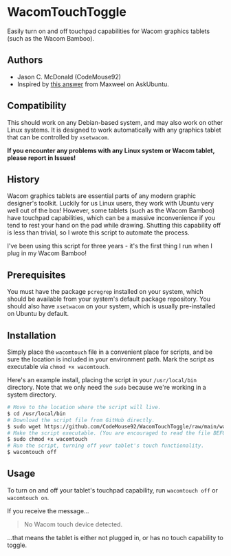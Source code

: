 # WacomTouchToggle

Easily turn on and off touchpad capabilities for Wacom graphics tablets (such as
the Wacom Bamboo).

## Authors

- Jason C. McDonald (CodeMouse92)
- Inspired by [this answer][1] from Maxweel on AskUbuntu.

## Compatibility

This should work on any Debian-based system, and may also work on other Linux
systems. It is designed to work automatically with any graphics tablet that can
be controlled by `xsetwacom`.

**If you encounter any problems with any Linux system or Wacom tablet, please
report in Issues!**

## History

Wacom graphics tablets are essential parts of any modern graphic designer's
toolkit. Luckily for us Linux users, they work with Ubuntu very well out of the
box! However, some tablets (such as the Wacom Bamboo) have touchpad
capabilities, which can be a massive inconvenience if you tend to rest your hand
on the pad while drawing. Shutting this capability off is less than trivial, so
I wrote this script to automate the process.

I've been using this script for three years - it's the first thing I run when I
plug in my Wacom Bamboo!

## Prerequisites

You must have the package `pcregrep` installed on your system, which should be
available from your system's default package repository. You should also have
`xsetwacom` on your system, which is usually pre-installed on Ubuntu by default.

## Installation

Simply place the `wacomtouch` file in a convenient place for scripts, and be
sure the location is included in your environment path. Mark the script as
executable via `chmod +x wacomtouch`.

Here's an example install, placing the script in your `/usr/local/bin`
directory. Note that we only need the `sudo` because we're working in a system
directory.

```bash
# Move to the location where the script will live.
$ cd /usr/local/bin
# Download the script file from GitHub directly.
$ sudo wget https://github.com/CodeMouse92/WacomTouchToggle/raw/main/wacomtouch
# Make the script executable. (You are encouraged to read the file BEFORE doing this, so you know what it does.
$ sudo chmod +x wacomtouch
# Run the script, turning off your tablet's touch functionality.
$ wacomtouch off
```

## Usage

To turn on and off your tablet's touchpad capability, run `wacomtouch off` or `wacomtouch on`.

If you receive the message...

> No Wacom touch device detected.

...that means the tablet is either not plugged in, or has no touch capability to
toggle.

[1]: https://askubuntu.com/a/118466/23786
